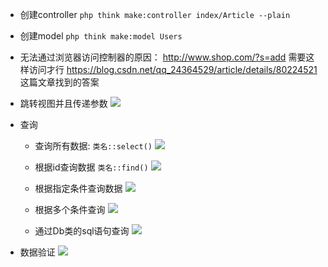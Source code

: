 - 创建controller `php think make:controller index/Article --plain`
- 创建model `php think make:model Users`
- 无法通过浏览器访问控制器的原因：
http://www.shop.com/?s=add 需要这样访问才行
https://blog.csdn.net/qq_24364529/article/details/80224521  这篇文章找到的答案

- 跳转视图并且传递参数
![](http://uninote.com.cn/docs/1079089832/__pic/sXaQyyL5.png)

- 查询
	- 查询所有数据: `类名::select()`
![](http://uninote.com.cn/docs/1079089832/__pic/0Cso4u3S.png)

	- 根据id查询数据 `类名::find()`
![](http://uninote.com.cn/docs/1079089832/__pic/gCvBcx8Y.png)

	- 根据指定条件查询数据
![](http://uninote.com.cn/docs/1079089832/__pic/PwFA8oit.png)

	- 根据多个条件查询
![](http://uninote.com.cn/docs/1079089832/__pic/YFnaEXet.png)

	- 通过Db类的sql语句查询
![](http://uninote.com.cn/docs/1079089832/__pic/y8PlUwDU.png)

- 数据验证
![](http://uninote.com.cn/docs/1079089832/__pic/V8BHuYZ2.png)
